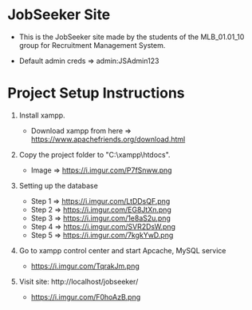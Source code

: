 
# JobSeeker Site

* This is the JobSeeker site made by the students of the MLB_01.01_10 group for Recruitment Management System.

* Default admin creds => admin:JSAdmin123


# Project Setup Instructions

1. Install xampp.
    * Download xampp from here => https://www.apachefriends.org/download.html

2. Copy the project folder to "C:\xampp\htdocs\".
    * Image => https://i.imgur.com/P7fSnww.png

3. Setting up the database
    * Step 1 => https://i.imgur.com/LtDDsQF.png
    * Step 2 => https://i.imgur.com/EG8JtXn.png
    * Step 3 => https://i.imgur.com/1e8aS2u.png
    * Step 4  => https://i.imgur.com/SVR2DsW.png
    * Step 5 => https://i.imgur.com/7kgkYwD.png

4. Go to xampp control center and start Apcache, MySQL service
    * https://i.imgur.com/TqrakJm.png

5. Visit site: http://localhost/jobseeker/
    * https://i.imgur.com/F0hoAzB.png
